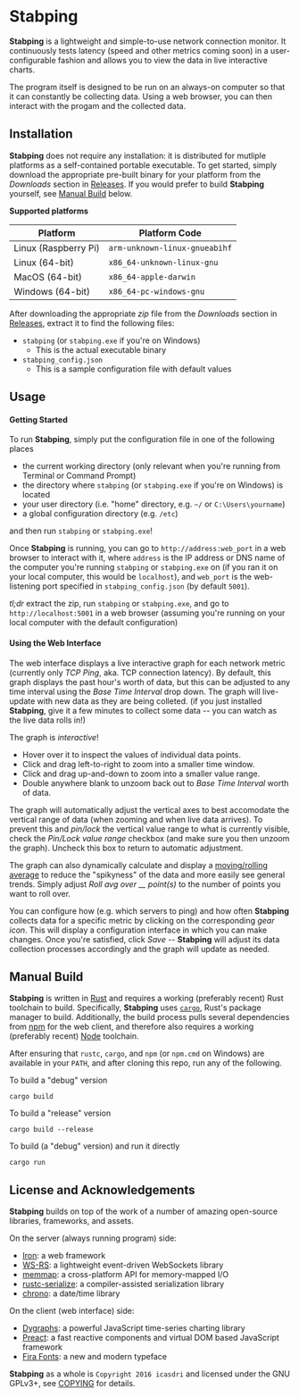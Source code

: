 # Stabping

**Stabping** is a lightweight and simple-to-use network connection monitor. It
continuously tests latency (speed and other metrics coming soon) in a
user-configurable fashion and allows you to view the data in live interactive
charts.

The program itself is designed to be run on an always-on computer so that it
can constantly be collecting data. Using a web browser, you can then interact
with the progam and the collected data.

## Installation

**Stabping** does not require any installation: it is distributed for mutliple
platforms as a self-contained portable executable. To get started, simply
download the appropriate pre-built binary for your platform from the
*Downloads* section in
[Releases](https://github.com/icasdri/stabping/releases). If you would prefer
to build **Stabping** yourself, see [Manual Build](#manual-build) below.

**Supported platforms**

|Platform            |Platform Code                |
|--------------------|-----------------------------|
|Linux (Raspberry Pi)|`arm-unknown-linux-gnueabihf`|
|Linux (64-bit)      |`x86_64-unknown-linux-gnu`   |
|MacOS (64-bit)      |`x86_64-apple-darwin`        |
|Windows (64-bit)    |`x86_64-pc-windows-gnu`      |

After downloading the appropriate *zip* file from the *Downloads* section in
[Releases](https://github.com/icasdri/stabping/releases), extract it to find
the following files:

* `stabping` (or `stabping.exe` if you're on Windows)
    * This is the actual executable binary
* `stabping_config.json`
    * This is a sample configuration file with default values

## Usage

#### Getting Started

To run **Stabping**, simply put the configuration file in one of the following
places

* the current working directory (only relevant when you're running from
  Terminal or Command Prompt)
* the directory where `stabping` (or `stabping.exe` if you're on Windows) is
  located
* your user directory (i.e. "home" directory, e.g. `~/` or `C:\Users\yourname`)
* a global configuration directory (e.g. `/etc`)

and then run `stabping` or `stabping.exe`!

Once **Stabping** is running, you can go to `http://address:web_port` in a web
browser to interact with it, where `address` is the IP address or DNS name of
the computer you're running `stabping` or `stabping.exe` on (if you ran it on
your local computer, this would be `localhost`), and `web_port` is the
web-listening port specified in `stabping_config.json` (by default `5001`).

*tl;dr* extract the zip, run `stabping` or `stabping.exe`, and go to
`http://localhost:5001` in a web browser (assuming you're running on your local
computer with the default configuration)

#### Using the Web Interface

The web interface displays a live interactive graph for each network metric
(currently only *TCP Ping*, aka. TCP connection latency). By default, this
graph displays the past hour's worth of data, but this can be adjusted to any
time interval using the *Base Time Interval* drop down. The graph will
live-update with new data as they are being colleted. (if you just installed
**Stabping**, give it a few minutes to collect some data -- you can watch as
the live data rolls in!)

The graph is *interactive*!

* Hover over it to inspect the values of individual data points.
* Click and drag left-to-right to zoom into a smaller time window.
* Click and drag up-and-down to zoom into a smaller value range.
* Double anywhere blank to unzoom back out to *Base Time Interval* worth of
  data.

The graph will automatically adjust the vertical axes to best accomodate the
vertical range of data (when zooming and when live data arrives). To prevent
this and *pin/lock* the vertical value range to what is currently visible,
check the *Pin/Lock value range* checkbox (and make sure you then unzoom the
graph).  Uncheck this box to return to automatic adjustment.

The graph can also dynamically calculate and display a [moving/rolling
average](https://en.wikipedia.org/wiki/Moving_average) to reduce the
"spikyness" of the data and more easily see general trends. Simply adjust *Roll
avg over __ point(s)* to the number of points you want to roll over.

You can configure how (e.g. which servers to ping) and how often **Stabping**
collects data for a specific metric by clicking on the corresponding *gear
icon*. This will display a configuration interface in which you can make
changes. Once you're satisfied, click *Save* -- **Stabping** will adjust its
data collection processes accordingly and the graph will update as needed.

## Manual Build

**Stabping** is written in [Rust](https://www.rust-lang.org/) and requires a
working (preferably recent) Rust toolchain to build. Specifically, **Stabping**
uses [`cargo`](http://doc.crates.io/guide.html), Rust's package manager to
build.  Additionally, the build process pulls several dependencies from
[npm](https://www.npmjs.com/) for the web client, and therefore also requires a
working (preferably recent) [Node](https://nodejs.org/en/) toolchain.

After ensuring that `rustc`, `cargo`, and `npm` (or `npm.cmd` on Windows) are
available in your `PATH`, and after cloning this repo, run any of the
following.

To build a "debug" version

    cargo build

To build a "release" version

    cargo build --release

To build (a "debug" version) and run it directly

    cargo run

## License and Acknowledgements

**Stabping** builds on top of the work of a number of amazing open-source
libraries, frameworks, and assets.

On the server (always running program) side:

* [Iron](http://ironframework.io/): a web framework
* [WS-RS](https://ws-rs.org/): a lightweight event-driven WebSockets library
* [memmap](https://github.com/danburkert/memmap-rs): a cross-platform API for
  memory-mapped I/O
* [rustc-serialize](https://github.com/rust-lang-nursery/rustc-serialize): a
  compiler-assisted serialization library
* [chrono](https://lifthrasiir.github.io/rust-chrono/): a date/time library

On the client (web interface) side:

* [Dygraphs](http://dygraphs.com/): a powerful JavaScript time-series charting
  library
* [Preact](https://preactjs.com/): a fast reactive components and virtual DOM
  based JavaScript framework
* [Fira Fonts](https://mozilla.github.io/Fira/): a new and modern typeface

**Stabping** as a whole is `Copyright 2016 icasdri` and licensed under the GNU
GPLv3+, see [COPYING](https://github.com/icasdri/stabping/blob/master/COPYING/)
for details.
